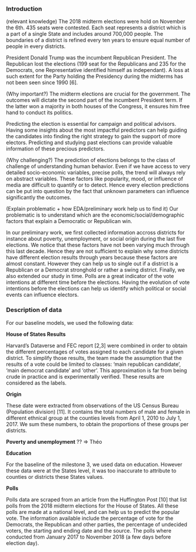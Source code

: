 ### Introduction

(relevant knowledge)
The 2018 midterm elections were hold on November the 6th. 435 seats were contested. Each seat represents a district which is a part of a single State and includes around 700,000 people. The boundaries of a district is refined every ten years to ensure equal number of people in every districts.

President Donald Trump was the incumbent Republican President. The Republican lost the elections (199 seat for the Republicans and 235 for the Democrats, one Representative identified himself as independant). A loss at such extent for the Party holding the Presidency during the midterms has not been seen since 1990 [6].

(Why important?)
The midterm elections are crucial for the government. The outcomes will dictate the second part of the incumbent President term. If the latter won a majority in both houses of the Congress, it ensures him free hand to conduct its politics.

Predicting the election is essential for campaign and political advisors. Having some insights about the most impactful predictors can help guiding the candidates into finding the right strategy to gain the support of more electors. Predicting and studying past elections can provide valuable information of these precious predictors.


(Why challenging?)
The prediction of elections belongs to the class of challenge of understanding human behavior. Even if we have access to very detailed socio-economic variables, precise polls, the trend will always rely on abstract variables. These factors like popularity, mood, or influence of media are difficult to quantify or to detect. Hence every election predictions can be put into question by the fact that unknown parameters can influence significantly the outcomes.


(Explain problematic + how EDA/preliminary work help us to find it)
Our problematic is to understand which are the economic/social/demographic factors that explain a Democratic or Republican win. 

In our preliminary work, we first collected information accross districts for instance about poverty, unemployment, or social origin during the last five elections. We notice that these factors have not been varying much through this last decade. Hence they are not sufficient to explain why some districts have different election results through years because these factors are almost constant. However they can help us to single out if a district is a Republican or a Democrat stronghold or rather a swing district. Finally, we also extended our study in time. Polls are a great indicator of the vote intentions at different time before the elections. Having the evolution of vote intentions before the elections can help us identify which political or social events can influence electors.


### Description of data

For our baseline models, we used the following data:

**House of States Results**

Harvard’s Dataverse and FEC report [2,3]  were combined in order to obtain the different percentages of votes assigned to each candidate for a given district. To simplify those results, the team made the assumption that the results of a vote could be limited to classes: ‘main republican candidate’, ‘main democrat candidate’ and ‘other’. This approximation is far from being crude in practice and is experimentally verified. These results are considered as the labels.

**Origin**

These date were extracted from observations of the US Census Bureau (Population division) [11]. It contains the total numbers of male and female in different ethnical group at the counties levels from April 1, 2010 to July 1, 2017. We sum these numbers, to obtain the proportions of these groups per districts.

**Poverty and unemployment**
?? => Théo

**Education**

For the baseline of the milestone 3, we used data on education. However these data were at the States level, it was too inaccurate to attribute to counties or districts these States values. 

**Polls** 

Polls data are scraped from an article from the Huffington Post [10] that list polls from the 2018 midterm elections for the House of States. All these polls are made at a national level, and can help us to predict the popular vote. The information available include the percentage of vote for the Democrats, the Republican and other parties, the percentage of undecided voters, the starting and ending date and the source. The polls where conducted from January 2017 to November 2018 (a few days before election day).
